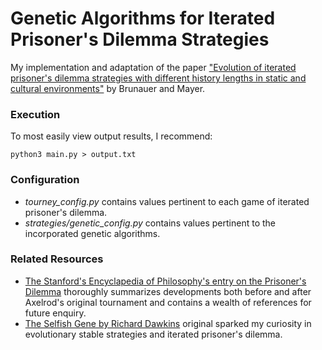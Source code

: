 # Genetic Algorithms for Iterated Prisoner's Dilemma Strategies

My implementation and adaptation of the paper ["Evolution of iterated prisoner's dilemma strategies with different history lengths in static and cultural environments"](https://www.researchgate.net/publication/220999970_Evolution_of_iterated_prisoner's_dilemma_strategies_with_different_history_lengths_in_static_and_cultural_environments) by Brunauer and Mayer. 

### Execution

To most easily view output results, I recommend:

`python3 main.py > output.txt`

### Configuration

- *tourney_config.py* contains values pertinent to each game of iterated prisoner's dilemma.
- *strategies/genetic_config.py* contains values pertinent to the incorporated genetic algorithms.

### Related Resources 

- [The Stanford's Encyclapedia of Philosophy's entry on the Prisoner's Dilemma](https://plato.stanford.edu/entries/prisoner-dilemma/#PostAxel) thoroughly summarizes developments both before and after Axelrod's original tournament and contains a wealth of references for future enquiry.
- [The Selfish Gene by Richard Dawkins](https://www.amazon.com/Selfish-Gene-Anniversary-Landmark-Paperback/dp/B0722G5V92/ref=sr_1_2?dchild=1&keywords=The+Selfish+Gene&qid=1591506014&sr=8-2#customerReviews) original sparked my curiosity in evolutionary stable strategies and iterated prisoner's dilemma.